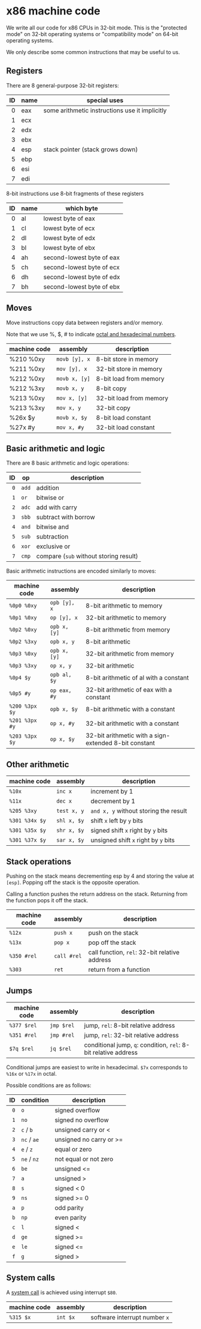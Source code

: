 # x86 machine code

We write all our code for x86 CPUs in 32-bit mode. This is the "protected mode" on
32-bit operating systems or "compatibility mode" on 64-bit operating systems.

We only describe some common instructions that may be useful to us.

## Registers

There are 8 general-purpose 32-bit registers:

ID | name | special uses
-: | ---- | ----------
 0 | eax  | some arithmetic instructions use it implicitly
 1 | ecx  |
 2 | edx  |
 3 | ebx  |
 4 | esp  | stack pointer (stack grows down)
 5 | ebp  |
 6 | esi  |
 7 | edi  |

8-bit instructions use 8-bit fragments of these registers

ID | name | which byte
-: | ---- | ----------
 0 | al   | lowest byte of eax
 1 | cl   | lowest byte of ecx
 2 | dl   | lowest byte of edx
 3 | bl   | lowest byte of ebx
 4 | ah   | second-lowest byte of eax
 5 | ch   | second-lowest byte of ecx
 6 | dh   | second-lowest byte of edx
 7 | bh   | second-lowest byte of ebx

## Moves

Move instructions copy data between registers and/or memory.

Note that we use %, $, # to indicate [octal and hexadecimal numbers](numbers.md).

machine code | assembly      | description
------------ | ------------- | -----------
%210 %0xy    | `movb [y], x` | 8-bit store in memory
%211 %0xy    | `mov [y], x`  | 32-bit store in memory
%212 %0xy    | `movb x, [y]` | 8-bit load from memory
%212 %3xy    | `movb x, y`   | 8-bit copy
%213 %0xy    | `mov x, [y]`  | 32-bit load from memory
%213 %3xy    | `mov x, y`    | 32-bit copy
%26x $y      | `movb x, $y`  | 8-bit load constant
%27x #y      | `mov x, #y`   | 32-bit load constant

## Basic arithmetic and logic

There are 8 basic arithmetic and logic operations:

ID   | op        | description
---: | --------- | -----------
`0`  | `add`     | addition
`1`  | `or`      | bitwise or
`2`  | `adc`     | add with carry
`3`  | `sbb`     | subtract with borrow
`4`  | `and`     | bitwise and
`5`  | `sub`     | subtraction
`6`  | `xor`     | exclusive or
`7`  | `cmp`     | compare (`sub` without storing result)

Basic arithmetic instructions are encoded similarly to moves:

machine code | assembly      | description
------------ | ------------- | -----------
`%0p0 %0xy`  | `opb [y], x`  | 8-bit arithmetic to memory
`%0p1 %0xy`  | `op [y], x`   | 32-bit arithmetic to memory
`%0p2 %0xy`  | `opb x, [y]`  | 8-bit arithmetic from memory
`%0p2 %3xy`  | `opb x, y`    | 8-bit arithmetic
`%0p3 %0xy`  | `opb x, [y]`  | 32-bit arithmetic from memory
`%0p3 %3xy`  | `op x, y`     | 32-bit arithmetic
`%0p4 $y`    | `opb al, $y`  | 8-bit arithmetic of al with a constant
`%0p5 #y`    | `op eax, #y`  | 32-bit arithmetic of eax with a constant
`%200 %3px $y` | `opb x, $y` | 8-bit arithmetic with a constant
`%201 %3px #y` | `op x, #y`  | 32-bit arithmetic with a constant
`%203 %3px $y` | `op x, $y`  | 32-bit arithmetic with a sign-extended 8-bit constant

## Other arithmetic

machine code | assembly      | description
------------ | ------------- | ---------------
`%10x`       | `inc x`       | increment by 1
`%11x`       | `dec x`       | decrement by 1
`%205 %3xy`  | `test x, y`   | `and x, y` without storing the result
`%301 %34x $y` | `shl x, $y` | shift `x` left by `y` bits
`%301 %35x $y` | `shr x, $y` | signed shift `x` right by `y` bits
`%301 %37x $y` | `sar x, $y` | unsigned shift `x` right by `y` bits

## Stack operations

Pushing on the stack means decrementing esp by 4 and storing the value at `[esp]`.
Popping off the stack is the opposite operation.

Calling a function pushes the return address on the stack. Returning from the function pops
it off the stack.

machine code | assembly      | description
------------ | ------------- | ---------------
`%12x`       | `push x`      | push on the stack
`%13x`       | `pop x`       | pop off the stack
`%350 #rel`  | `call #rel`   | call function, `rel`: 32-bit relative address
`%303`       | `ret`         | return from a function

## Jumps

machine code | assembly    | description
------------ | ----------- | ---------------
`%377 $rel`  | `jmp $rel`  | jump, `rel`: 8-bit relative address
`%351 #rel`  | `jmp #rel`  | jump, `rel`: 32-bit relative address
`$7q $rel`   | `jq $rel`   | conditional jump, `q`: condition, `rel`: 8-bit relative address

Conditional jumps are easiest to write in hexadecimal. `$7x` corresponds to `%16x` or `%17x` in octal.

Possible conditions are as follows:

ID  | condition   | description
--: | ----------- | --------------
`0` | `o`         | signed overflow
`1` | `no`        | signed no overflow
`2` | `c` / `b`   | unsigned carry or <
`3` | `nc` / `ae` | unsigned no carry or >=
`4` | `e` / `z`   | equal or zero
`5` | `ne` / `nz` | not equal or not zero
`6` | `be`        | unsigned <=
`7` | `a`         | unsigned >
`8` | `s`         | signed < 0
`9` | `ns`        | signed >= 0
`a` | `p`         | odd parity
`b` | `np`        | even parity
`c` | `l`         | signed <
`d` | `ge`        | signed >=
`e` | `le`        | signed <=
`f` | `g`         | signed >

## System calls

A [system call](syscalls.md) is achieved using interrupt `$80`.

machine code | assembly      | description
------------ | ------------- | ---------------
`%315 $x`    | `int $x`      | software interrupt number `x`
